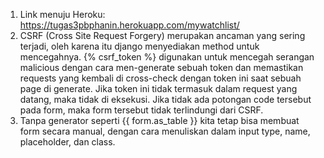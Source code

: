 1. Link menuju Heroku: https://tugas3pbphanin.herokuapp.com/mywatchlist/ 
2. CSRF (Cross Site Request Forgery) merupakan ancaman yang sering terjadi, oleh karena itu django menyediakan method untuk mencegahnya. {% csrf_token %} digunakan untuk mencegah serangan malicious dengan cara men-generate sebuah token dan memastikan requests yang kembali di cross-check dengan token ini saat sebuah page di generate. Jika token ini tidak termasuk dalam request yang datang, maka tidak di eksekusi.
   Jika tidak ada potongan code tersebut pada form, maka form tersebut tidak terlindungi dari CSRF.
3. Tanpa generator seperti {{ form.as_table }} kita tetap bisa membuat form secara manual, dengan cara menuliskan dalam <table> input type, name, placeholder, dan class.
   
